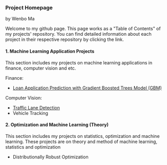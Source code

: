 ### Project Homepage

by Wenbo Ma

Welcome to my github page. This page works as a "Table of Contents" of my projects' repository. You can find detailed information about each project in their respective repository by clicking the link.

#### 1. Machine Learning Application Projects

This section includes my projects on machine learning applications in finance, computer vision and etc.

Finance:
  * [Loan Application Prediction with Gradient Boosted Trees Model (GBM)](https://github.com/wenbo5565/AppliedProject_GrantingLoan)

Computer Vision: 
  * [Traffic Lane Detection](https://github.com/wenbo5565/AppliedProject_AdvancedLaneFinding)
  * Vehicle Tracking
 
#### 2. Optimization and Machine Learning (Theory)

This section includes my projects on statistics, optimization and machine learning. These projects are on theory and method of machine learning, statistics and optimization

  * Distributionally Robust Optimization
